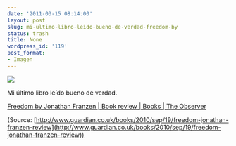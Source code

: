 ```yaml
---
date: '2011-03-15 08:14:00'
layout: post
slug: mi-ultimo-libro-leido-bueno-de-verdad-freedom-by
status: trash
title: None
wordpress_id: '119'
post_format:
- Imagen
---
```


[![](http://jjdenis.files.wordpress.com/2012/04/tumblr_li38437wzf1qzqnl8o1_250.jpg)](http://www.guardian.co.uk/books/2010/sep/19/freedom-jonathan-franzen-review)

Mi último libro leído bueno de verdad.




[Freedom by Jonathan Franzen | Book review | Books | The Observer](http://www.guardian.co.uk/books/2010/sep/19/freedom-jonathan-franzen-review)

(Source: [http://www.guardian.co.uk/books/2010/sep/19/freedom-jonathan-franzen-review](http://www.guardian.co.uk/books/2010/sep/19/freedom-jonathan-franzen-review))

